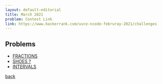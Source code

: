```yaml
---
layout: default-editorial
title: March 2021
problem: Contest Link
link: https://www.hackerrank.com/uvce-ncode-februray-2021/challenges
---
```


## Problems

- [FRACTIONS](./FRACTIONS.html)
- [SHOES ?](./SHOES.html)
- [INTERVALS](./INTERVALS.html)

[back](../../)
